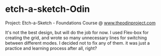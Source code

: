 # etch-a-sketch-Odin
Project: Etch-a-Sketch - Foundations Course @ www.theodinproject.com

It's not the best design, but will do the job for now.
I used Flex-box for creating the grid, and wrote so many unnecessary lines for
switching between different modes. I decided not to fix any of them.
it was just a practice and learning process after all, right?
